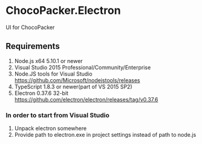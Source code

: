 ﻿# ChocoPacker.Electron

UI for ChocoPacker

## Requirements
1. Node.js x64 5.10.1 or newer
2. Visual Studio 2015 Professional/Community/Enterprise
3. Node.JS tools for Visual Studio https://github.com/Microsoft/nodejstools/releases
4. TypeScript 1.8.3 or newer(part of VS 2015 SP2)
5. Electron 0.37.6 32-bit https://github.com/electron/electron/releases/tag/v0.37.6

### In order to start from Visual Studio
1. Unpack electron somewhere 
2. Provide path to electron.exe in project settings instead of path to node.js


